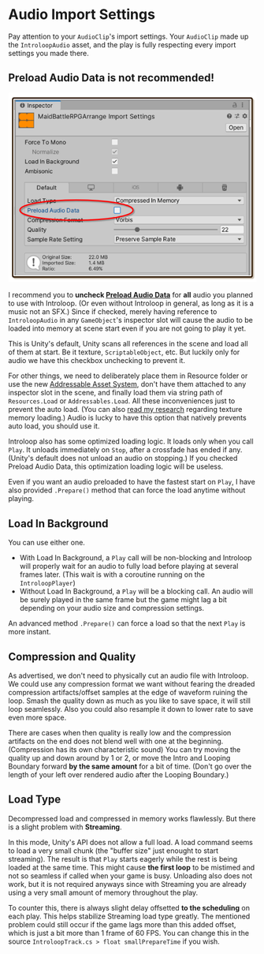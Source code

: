 # Audio Import Settings

Pay attention to your `AudioClip`'s import settings. Your `AudioClip` made up the `IntroloopAudio` asset, and the play is fully respecting every import settings you made there.

## Preload Audio Data is not recommended!

![Recommended audio import settings](../images/import-preload.png)

I recommend you to **uncheck [Preload Audio Data](https://docs.unity3d.com/ScriptReference/AudioClip-preloadAudioData.html)** for **all** audio you planned to use with Introloop. (Or even without Introloop in general, as long as it is a music not an SFX.) Since if checked, merely having reference to `IntroloopAudio` in any `GameObject`'s inspector slot will cause the audio to be loaded into memory at scene start even if you are not going to play it yet.

This is Unity's default, Unity scans all references in the scene and load all of them at start. Be it texture, `ScriptableObject`, etc. But luckily only for audio we have this checkbox unchecking to prevent it.

For other things, we need to deliberately place them in Resource folder or use the new [Addressable Asset System](https://docs.unity3d.com/Packages/com.unity.addressables@latest), don't have them attached to any inspector slot in the scene, and finally load them via string path of `Resources.Load` or `Addressables.Load`. All these inconveniences just to prevent the auto load. (You can also [read my research](https://gametorrahod.com/unity-texture-memory-loading-unloading-7054819e4ae8) regarding texture memory loading.) Audio is lucky to have this option that natively prevents auto load, you should use it.

Introloop also has some optimized loading logic. It loads only when you call `Play`. It unloads immediately on `Stop`, after a crossfade has ended if any. (Unity's default does not unload an audio on stopping.) If you checked Preload Audio Data, this optimization loading logic will be useless.

Even if you want an audio preloaded to have the fastest start on `Play`, I have also provided `.Prepare()` method that can force the load anytime without playing.

## Load In Background

You can use either one.

- With Load In Background, a `Play` call will be non-blocking and Introloop will properly wait for an audio to fully load before playing at several frames later. (This wait is with a coroutine running on the `IntroloopPlayer`)
- Without Load In Background, a `Play` will be a blocking call. An audio will be surely played in the same frame but the game might lag a bit depending on your audio size and compression settings.

An advanced method `.Prepare()` can force a load so that the next `Play` is more instant.

## Compression and Quality

As advertised, we don't need to physically cut an audio file with Introloop. We could use any compression format we want without fearing the dreaded compression artifacts/offset samples at the edge of waveform ruining the loop. Smash the quality down as much as you like to save space, it will still loop seamlessly. Also you could also resample it down to lower rate to save even more space.

There are cases when then quality is really low and the compression artifacts on the end does not blend well with one at the beginning. (Compression has its own characteristic sound) You can try moving the quality up and down around by 1 or 2, or move the Intro and Looping Boundary forward **by the same amount** for a bit of time. (Don't go over the length of your left over rendered audio after the Looping Boundary.)

## Load Type

Decompressed load and compressed in memory works flawlessly. But there is a slight problem with **Streaming**.

In this mode, Unity's API does not allow a full load. A load command seems to load a very small chunk (the "buffer size" just enought to start streaming). The result is that `Play` starts eagerly while the rest is being loaded at the same time. This might cause **the first loop** to be mistimed and not so seamless if called when your game is busy. Unloading also does not work, but it is not required anyways since with Streaming you are already using a very small amount of memory throughout the play.

To counter this, there is always slight delay offsetted **to the scheduling** on each play. This helps stabilize Streaming load type greatly. The mentioned problem could still occur if the game lags more than this added offset, which is just a bit more than 1 frame of 60 FPS. You can change this in the source `IntroloopTrack.cs > float smallPrepareTime` if you wish.